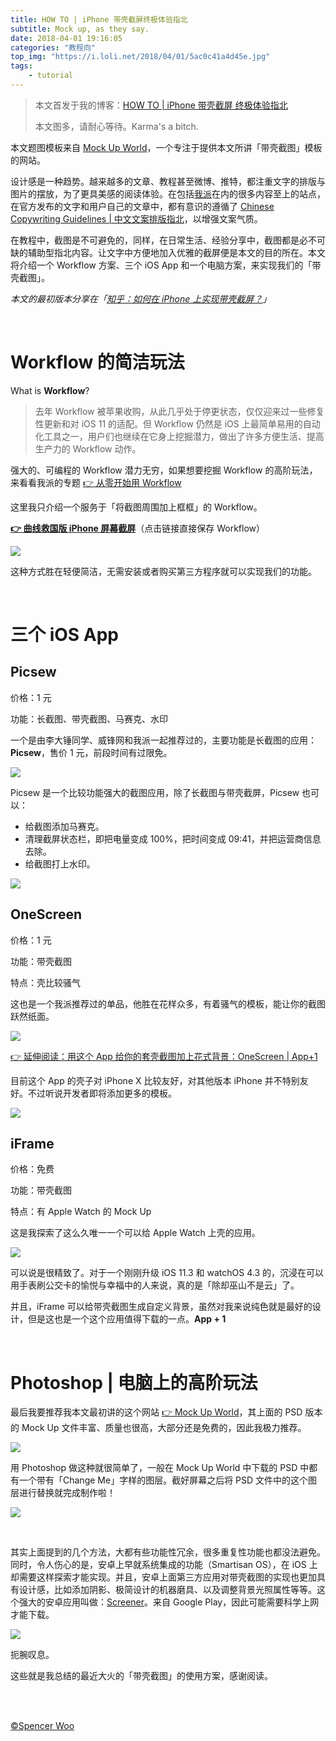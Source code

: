 ```yaml
---
title: HOW TO | iPhone 带壳截屏终极体验指北
subtitle: Mock up, as they say.
date: 2018-04-01 19:16:05
categories: "教程向"
top_img: "https://i.loli.net/2018/04/01/5ac0c41a4d45e.jpg"
tags:
	- tutorial
---
```


> 本文首发于我的博客：[HOW TO | iPhone 带壳截屏 终极体验指北](https://spencerwoo.com/2018/04/01/HOW-TO-%E5%B8%A6%E5%A3%B3%E6%88%AA%E5%B1%8F/)
>
> 本文图多，请耐心等待。Karma's a bitch.

本文题图模板来自 [Mock Up World](https://www.mockupworld.co/)，一个专注于提供本文所讲「带壳截图」模板的网站。

设计感是一种趋势。越来越多的文章、教程甚至微博、推特，都注重文字的排版与图片的摆放，为了更具美感的阅读体验。在包括[我派](sspai.com)在内的很多内容至上的站点，在官方发布的文字和用户自己的文章中，都有意识的遵循了 [Chinese Copywriting Guidelines | 中文文案排版指北](https://github.com/sparanoid/chinese-copywriting-guidelines)，以增强文案气质。

在教程中，截图是不可避免的，同样，在日常生活、经验分享中，截图都是必不可缺的辅助型指北内容。让文字中方便地加入优雅的截屏便是本文的目的所在。本文将介绍一个 Workflow 方案、三个 iOS App 和一个电脑方案，来实现我们的「带壳截图」。

*本文的最初版本分享在「[知乎：如何在 iPhone 上实现带壳截屏？](https://www.zhihu.com/question/62501150/answer/199561589)」*

<br>

# Workflow 的简洁玩法

What is **Workflow**?

> 去年 Workflow 被苹果收购，从此几乎处于停更状态，仅仅迎来过一些修复性更新和对 iOS 11 的适配。但 Workflow 仍然是 iOS 上最简单易用的自动化工具之一，用户们也继续在它身上挖掘潜力，做出了许多方便生活、提高生产力的 Workflow 动作。

强大的、可编程的 Workflow 潜力无穷，如果想要挖掘 Workflow 的高阶玩法，来看看我派的专题 [👉 从零开始用 Workflow](https://sspai.com/topic/100)

这里我只介绍一个服务于「将截图周围加上框框」的 Workflow。

**[👉 曲线救国版 iPhone 屏幕截屏](https://workflow.is/workflows/abc27a53d2074c3684a920338605cdd7)**（点击链接直接保存 Workflow）

![](https://i.loli.net/2018/04/01/5ac0ce5e38a26.jpg)

这种方式胜在轻便简洁，无需安装或者购买第三方程序就可以实现我们的功能。

<br>

# 三个 iOS App

## Picsew

价格：1 元

功能：长截图、带壳截图、马赛克、水印

一个是由李大锤同学、威锋网和我派一起推荐过的，主要功能是长截图的应用：**Picsew**，售价 1 元，前段时间有过限免。

![](https://i.loli.net/2018/04/01/5ac0d06e7f48c.jpg)

Picsew 是一个比较功能强大的截图应用，除了长截图与带壳截屏，Picsew 也可以：

- 给截图添加马赛克。
- 清理截屏状态栏，即把电量变成 100%，把时间变成 09:41，并把运营商信息去除。
- 给截图打上水印。

![](https://i.loli.net/2018/04/01/5ac0d18b9bbfa.jpg)

## OneScreen

价格：1 元

功能：带壳截图

特点：壳比较骚气

这也是一个我派推荐过的单品，他胜在花样众多，有着骚气的模板，能让你的截图跃然纸面。

![](https://i.loli.net/2018/04/01/5ac0d2ba38c09.jpg)

[👉  延伸阅读：用这个 App 给你的套壳截图加上花式背景：OneScreen | App+1](https://sspai.com/post/43848)

目前这个 App 的壳子对 iPhone X 比较友好，对其他版本 iPhone 并不特别友好。不过听说开发者即将添加更多的模板。

![](https://i.loli.net/2018/04/01/5ac0d42ba49b0.jpg)

## iFrame

价格：免费

功能：带壳截图

特点：有 Apple Watch 的 Mock Up

这是我探索了这么久唯一一个可以给 Apple Watch 上壳的应用。

![](https://i.loli.net/2018/04/01/5ac0d59094cdc.jpg)

可以说是很精致了。对于一个刚刚升级 iOS 11.3 和 watchOS 4.3 的，沉浸在可以用手表刷公交卡的愉悦与幸福中的人来说，真的是「除却巫山不是云」了。

并且，iFrame 可以给带壳截图生成自定义背景，虽然对我来说纯色就是最好的设计，但是这也是一个这个应用值得下载的一点。**App + 1**

<br>

# Photoshop | 电脑上的高阶玩法

最后我要推荐我本文最初讲的这个网站 [👉 Mock Up World](https://www.mockupworld.co/)，其上面的 PSD 版本的 Mock Up 文件丰富、质量也很高，大部分还是免费的，因此我极力推荐。

![](https://i.loli.net/2018/04/01/5ac0d81d5fd12.jpg)

用 Photoshop 做这种就很简单了，一般在 Mock Up World 中下载的 PSD 中都有一个带有「Change Me」字样的图层。截好屏幕之后将 PSD 文件中的这个图层进行替换就完成制作啦！

![](https://i.loli.net/2018/04/01/5ac0d9220b4db.jpg)

<br>

其实上面提到的几个方法，大都有些功能性冗余，很多重复性功能也都没法避免。同时，令人伤心的是，安卓上早就系统集成的功能（Smartisan OS），在 iOS 上却需要这样探索才能实现。并且，安卓上面第三方应用对带壳截图的实现也更加具有设计感，比如添加阴影、极简设计的机器磨具、以及调整背景光照属性等等。这个强大的安卓应用叫做：[Screener](https://play.google.com/store/apps/details?id=de.toastcode.screener)。来自 Google Play，因此可能需要科学上网才能下载。

![](https://i.loli.net/2018/04/01/5ac0dc2fa0b6c.jpg)

扼腕叹息。

这些就是我总结的最近大火的「带壳截图」的使用方案，感谢阅读。

<br>

<br>

[©Spencer Woo](https://spencerwoo.com)
